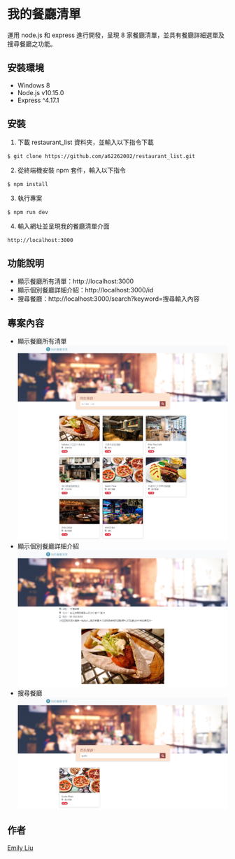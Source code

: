 # 我的餐廳清單

運用 node.js 和 express 進行開發，呈現 8 家餐廳清單，並具有餐廳詳細選單及搜尋餐廳之功能。

## 安裝環境

- Windows 8
- Node.js v10.15.0
- Express ^4.17.1

## 安裝

1. 下載 restaurant_list 資料夾，並輸入以下指令下載

```
$ git clone https://github.com/a62262002/restaurant_list.git
```

2. 從終端機安裝 npm 套件，輸入以下指令

```
$ npm install
```

3. 執行專案

```
$ npm run dev
```

4. 輸入網址並呈現我的餐廳清單介面

```
http://localhost:3000
```

## 功能說明

- 顯示餐廳所有清單：http://localhost:3000
- 顯示個別餐廳詳細介紹：http://localhost:3000/id
- 搜尋餐廳：http://localhost:3000/search?keyword=搜尋輸入內容

## 專案內容

- 顯示餐廳所有清單
  ![image](https://github.com/a62262002/restaurant_list/blob/master/restaurant_list.png)
- 顯示個別餐廳詳細介紹
  ![image](https://github.com/a62262002/restaurant_list/blob/master/restaurant_list_index.png)
- 搜尋餐廳
  ![image](https://github.com/a62262002/restaurant_list/blob/master/restaurant_list_index_research.png)

## 作者

[Emily Liu](https://github.com/a62262002)
